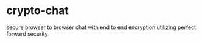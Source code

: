 # crypto-chat
secure browser to browser chat with end to end encryption utilizing perfect forward security
